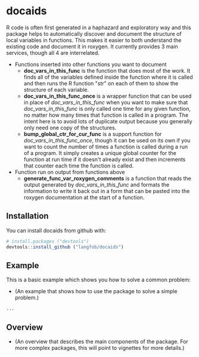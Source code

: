 <!-- README.md is generated from README.Rmd. Please edit that file -->
docaids
=======

R code is often first generated in a haphazard and exploratory way and this package helps to automatically discover and document the structure of local variables in functions. This makes it easier to both understand the existing code and document it in roxygen. It currently provides 3 main services, though all 4 are interrelated.

-   Functions inserted into other functions you want to document
    -   **doc\_vars\_in\_this\_func** is the function that does most of the work. It finds all of the variables defined inside the function where it is called and then runs the R function "str" on each of them to show the structure of each variable.
    -   **doc\_vars\_in\_this\_func\_once** is a wrapper function that can be used in place of *doc\_vars\_in\_this\_func* when you want to make sure that *doc\_vars\_in\_this\_func* is only called one time for any given function, no matter how many times that function is called in a program. The intent here is to avoid lots of duplicate output because you generally only need one copy of the structures.
    -   **bump\_global\_ctr\_for\_cur\_func** is a support function for *doc\_vars\_in\_this\_func\_once*, though it can be used on its own if you want to count the number of times a function is called during a run of a program. It simply creates a unique global counter for the function at run time if it doesn't already exist and then increments that counter each time the function is called.
-   Function run on output from functions above
    -   **generate\_func\_var\_roxygen\_comments** is a function that reads the output generated by *doc\_vars\_in\_this\_func* and formats the information to write it back out in a form that can be pasted into the roxygen documentation at the start of a function.

Installation
------------

You can install docaids from github with:

``` r
# install.packages ("devtools")  
devtools::install_github ("langfob/docaids")
```

Example
-------

This is a basic example which shows you how to solve a common problem:
- (An example that shows how to use the package to solve a simple problem.)

``` r
...
```

Overview
--------

-   (An overview that describes the main components of the package. For more complex packages, this will point to vignettes for more details.)
